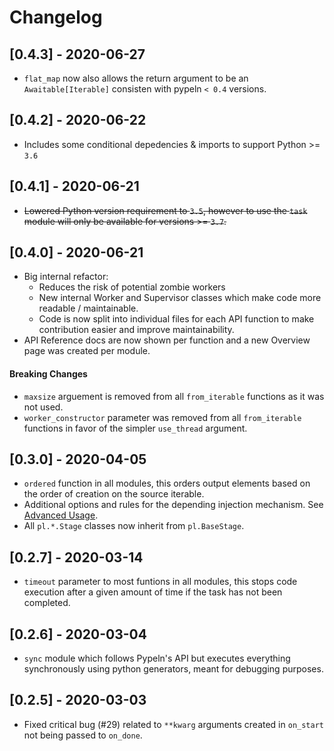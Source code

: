 # Changelog

## [0.4.3] - 2020-06-27
* `flat_map` now also allows the return argument to be an `Awaitable[Iterable]` consisten with pypeln `< 0.4` versions.

## [0.4.2] - 2020-06-22
* Includes some conditional depedencies & imports to support Python >= `3.6`

## [0.4.1] - 2020-06-21
* ~~Lowered Python version requirement to `3.5`, however to use the `task` module will only be available for versions >= `3.7`.~~

## [0.4.0] - 2020-06-21
* Big internal refactor:
  * Reduces the risk of potential zombie workers
  * New internal Worker and Supervisor classes which make code more readable / maintainable.
  * Code is now split into individual files for each API function to make contribution easier and improve maintainability.
* API Reference docs are now shown per function and a new Overview page was created per module.

#### Breaking Changes
* `maxsize` arguement is removed from all `from_iterable` functions as it was not used.
* `worker_constructor` parameter was removed from all `from_iterable` functions in favor of the simpler `use_thread` argument.

## [0.3.0] - 2020-04-05
* `ordered` function in all modules, this orders output elements based on the order of creation on the source iterable.
* Additional options and rules for the depending injection mechanism. See [Advanced Usage](https://cgarciae.github.io/pypeln/advanced/#dependency-injection).
* All `pl.*.Stage` classes now inherit from `pl.BaseStage`.

## [0.2.7] - 2020-03-14
* `timeout` parameter to most funtions in all modules, this stops code execution after a given amount of time if the task has not been completed.

## [0.2.6] - 2020-03-04
* `sync` module which follows Pypeln's API but executes everything synchronously using python generators, meant for debugging purposes.

## [0.2.5] - 2020-03-03
* Fixed critical bug (#29) related to `**kwarg` arguments created in `on_start` not being passed to `on_done`.